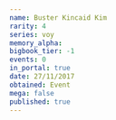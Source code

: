 ```yaml
---
name: Buster Kincaid Kim
rarity: 4
series: voy
memory_alpha:
bigbook_tier: -1
events: 0
in_portal: true
date: 27/11/2017
obtained: Event
mega: false
published: true
---
```



